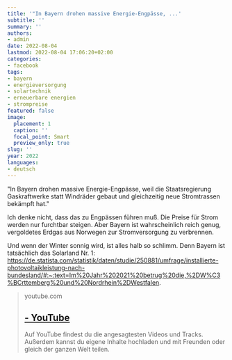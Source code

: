 ```yaml
---
title: '"In Bayern drohen massive Energie-Engpässe, ...'
subtitle: ''
summary: ''
authors:
- admin
date: 2022-08-04
lastmod: 2022-08-04 17:06:20+02:00
categories:
- facebook
tags:
- bayern
- energieversorgung
- solartechnik
- erneuerbare energien
- strompreise
featured: false
image:
  placement: 1
  caption: ''
  focal_point: Smart
  preview_only: true
slug: ''
year: 2022
languages:
- deutsch
---
```


"In Bayern drohen massive Energie-Engpässe, weil die Staatsregierung Gaskraftwerke statt Windräder gebaut und gleichzeitig neue Stromtrassen bekämpft hat."

Ich denke nicht, dass das zu Engpässen führen muß. Die Preise für Strom werden nur furchtbar steigen. Aber Bayern ist wahrscheinlich reich genug, vergoldetes Erdgas aus Norwegen zur Stromversorgung zu verbrennen. 

Und wenn der Winter sonnig wird, ist alles halb so schlimm. Denn Bayern ist tatsächlich das Solarland Nr. 1: https://de.statista.com/statistik/daten/studie/250881/umfrage/installierte-photovoltaikleistung-nach-bundesland/#:~:text=Im%20Jahr%202021%20betrug%20die,%2DW%C3%BCrttemberg%20und%20Nordrhein%2DWestfalen.
> youtube.com
> ## [ - YouTube](https://www.youtube.com/watch?v=Zcf7KyikWZA)
>
>Auf YouTube findest du die angesagtesten Videos und Tracks. Außerdem kannst du eigene Inhalte hochladen und mit Freunden oder gleich der ganzen Welt teilen.